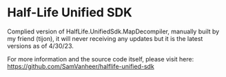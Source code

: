 # Half-Life Unified SDK
Complied version of HalfLife.UnifiedSdk.MapDecompiler, manually built by my friend (tijon), it will never receiving any updates but it is the latest versions as of 4/30/23.

For more information and the source code itself, please visit here: https://github.com/SamVanheer/halflife-unified-sdk
